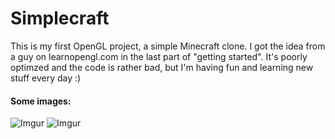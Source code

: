 # Simplecraft
This is my first OpenGL project, a simple Minecraft clone. I got the idea from a guy on learnopengl.com in the last part of "getting started".
It's poorly optimzed and the code is rather bad, but I'm having fun and learning new stuff every day :)

#### Some images:

![Imgur](https://imgur.com/Zlvu60X.png)
![Imgur](https://imgur.com/KkmyfY8.png)
